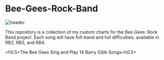 # Bee-Gees-Rock-Band
![header](https://github.com/user-attachments/assets/89483283-f999-4d76-9967-4f58ebb03fd1)

This repository is a collection of my custom charts for the Bee Gees: Rock Band project.
Each song will have full-band and full difficulties, available in RB2, RB3, and RB4. 

<h0.5>The Bee Gees Sing and Play 14 Barry Gibb Songs<h0.5>
